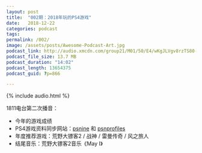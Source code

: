 ```yaml
---
layout: post
title:  "002期：2018年玩的PS4游戏"
date:   2018-12-22
categories: podcast
tags:
permalink: /002/
image: /assets/posts/Awesome-Podcast-Art.jpg
podcast_link: http://audio.xmcdn.com/group21/M01/50/E4/wKgJLVgv8rzTS80-ADCtbriC2aM082.m4a
podcast_file_size: 13.7 MB
podcast_duration: "14:02"
podcast_length: 13654375
podcast_guid: ?p=866

---
```


{% include audio.html %}

1811电台第二次播音：

- 今年的游戏成绩
- PS4游戏资料同步网站：[psnine](https://psnine.com) 和 [psnprofiles](https://psnprofiles.com/)
- 年度推荐游戏：荒野大镖客2 / 战神 / 雷曼传奇 / 风之旅人
- 结尾音乐：荒野大镖客2音乐《May I》
